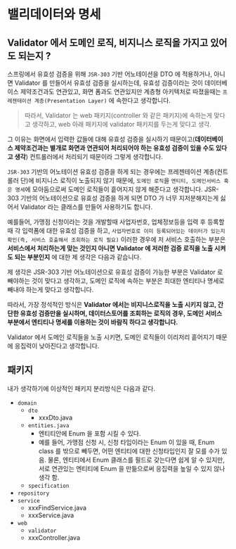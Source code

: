 # 밸리데이터와 명세

## Validator 에서 도메인 로직, 비지니스 로직을 가지고 있어도 되는지 ?

스프링에서 유효성 검증을 위해 `JSR-303` 기반 어노테이션을 DTO 에 적용하거나, 아니면 Validator 를 만들어서 유효성 검증을 실시하는데, 
유효성 검증이라는 것이 데이터베이스 제약조건과도 연관있고, 화면 폼과도 연관있지만 계층형 아키텍처로 따졌을때는 `프레젠테이션 계층(Presentation Layer)` 에 속한다고 생각합니다.

> 따라서, Validator 는 web 패키지(controller 와 같은 패키지)에 속하는게 맞다고 생각하고, web 아래 패키지에 validator 패키지를 두는게 맞다고 생각.

그 이유는 화면에서 입력한 값들에 대해 유효성 검증을 실시하기 때문이고(__데이터베이스 제약조건과는 별개로 화면과 연관되어 처리되어야 하는 유효성 검증이 있을 수도 있다고 생각__) 컨트롤러에서 처리되기 때문이라 그렇게 생각합니다. 

`JSR-303` 기반의 어노테이션 유효성 검증을 하게 되는 경우에는 프레젠테이션 계층(컨트롤러 단)에 비지니스 로직이 노출되지 않기 때문에, `도메인 로직`을 `엔티티, 도메인서비스 혹은 명세`에 모아둠으로써
도메인 로직들이 흩어지지 않게 해준다고 생각합니다. JSR-303 기반의 어노테이션으로 유효성 검증을 하게 되면 DTO 가 너무 지저분해지는게 싫어서 Validator 라는 클래스를 만들어 사용하기도 합니다.

예를들어, 가맹점 신청이라는 것을 개발할때 사업자번호, 업체정보등을 입력 후 등록할때 각 입력폼에 대한 유효성 검증을 하고, `사업자번호로 이미 등록되어있는 데이터가 있는지 확인(즉, 서비스 호출해서 조회하는 로직 필요)`
이러한 경우에 저 서비스 호출하는 부분은 __서비스에서 처리하는게 맞는 것인지 아니면 Validator 에 저러한 검증 로직을 노출 시켜도 되는 부분인지__ 에 대한 제 생각은 다음과 같습니다.

제 생각은 JSR-303 기반 어노테이션으로 유효성 검증이 가능한 부분은 Validator 로 빼야하는 것이 맞다고 생각하고, 도메인 로직에 속하는 부분은 최대한 엔티티나 명세로 빼내야 하는게 맞다고 생각합니다.

따라서, 가장 정석적인 방식은 __Validator 에서는 비지니스로직을 노출 시키지 않고, 간단한 유효성 검증만을 실시하며, 데이터스토어를 조회하는 로직의 경우, 도메인 서비스 부분에서 엔티티나 명세를 이용하는 것이 바람직 하다고 생각합니다.__ 

Validator 에서 도메인 로직들을 노출 시키면, 도메인 로직들이 이리저리 흩어지기 때문에 응집력이 낮아진다고 생각합니다. 

## 패키지 

내가 생각하기에 이상적인 패키지 분리방식은 다음과 같다.

- `domain`
  - `dto`
    - xxxDto.java
  - `entities.java`
    - 엔티티안에 Enum 을 포함 시킬 수 있다. 
    - 예를 들어, 가맹점 신청 시, 신청 타입이라는 Enum 이 있을 때, Enum class 를 밖으로 빼두면, 어떤 엔티티에 대한 신청타입인지 잘 모를 수가 있음. 물론, 엔티티에서 Enum 클래스를 필드로 갖는다면 쉽게 알 수 있지만, 서로 연관있는 엔티티에 Enum 을 만듦으로써 응집력을 높일 수 있지 않나 생각 함.
  - `specification`
- `repository`
- `service`
  - xxxFindService.java
  - xxxService.java
- `web`
  - `validator`
  - xxxController.java



